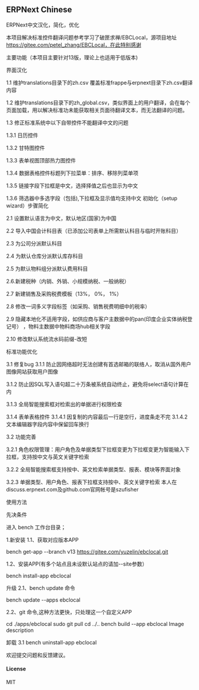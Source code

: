 ## ERPNext Chinese

ERPNext中文汉化，简化，优化

本项目解决标准控件翻译问题参考学习了破匣求禅/EBCLocal，源项目地址 https://gitee.com/petel_zhang/EBCLocal，在此特别感谢

主要功能（本项目主要针对13版，理论上也适用于低版本)

界面汉化

1.1 维护translations目录下的zh.csv 覆盖标准frappe与erpnext目录下zh.csv翻译内容

1.2 维护translations目录下的zh_global.csv，类似界面上的用户翻译，会在每个页面加载，用以解决标准功未能获取相关页面待翻译文本，而无法翻译的问题。

1.3 修正标准系统中以下自带控件不能翻译中文的问题

 1.3.1 日历控件

 1.3.2 甘特图控件

 1.3.3 表单视图顶部热力图控件

 1.3.4 数据表格控件标题列下拉菜单：排序、移除列菜单项

 1.3.5 链接字段下拉框是中文，选择择值之后也显示为中文

 1.3.6 筛选器中多选字段（包括),下拉框及显示值均支持中文
初始化（setup wizard）步骤简化

2.1 设置默认语言为中文，默认地区(国家)为中国

2.2 导入中国会计科目表（已添加公司表单上所需默认科目与临时开账科目）

2.3 为公司分派默认科目

2.4 为默认仓库分派默认库存科目

2.5 为默认物料组分派默认费用科目

2.6.新建税种（内销、外销、小规模纳税、一般纳税）

2.7 新建销售及采购税费模板（13%， 0%， 1%）

2.8 修改一词多义字段标签（如采购、销售税费明细中的税率）

2.9 隐藏本地化不适用字段，如供应商与客户主数据中的pan(印度企业实体纳税登记号） ，物料主数据中物料商场hub相关字段

2.10 修改默认系统流水码前缀-改短

标准功能优化

3.1 修复bug 3.1.1 防止因网络超时无法创建有首选邮箱的联络人，取消从国外用户图像网站获取用户图像

 3.1.2 防止因SQL写入语句超二十万条被系统自动终止，避免将select语句计算在内

 3.1.3 全局智能搜索框对检索出的单据进行权限检查

 3.1.4 表单表格控件
    3.1.4.1 因复制的内容最后一行是空行，进度条走不完
    3.1.4.2 文本编辑器字段内容中保留回车换行
    
3.2 功能完善

 3.2.1 角色权限管理：用户角色及单据类型下拉框变更为下拉框变更为智能输入下拉框，支持按中文与英文关键字检索

 3.2.2 全局智能搜索框支持按中、英文检索单据类型、报表、模块等界面对象

 3.2.3 单据类型、用户角色、报表下拉框支持按中、英文关键字检索
本人在discuss.erpnext.com及github.com官网帐号是szufisher

使用方法

先决条件

进入 bench 工作台目录；

1.新安装
1.1、获取对应版本APP

bench get-app --branch v13 https://gitee.com/yuzelin/ebclocal.git

1.2、安装APP(有多个站点且未设默认站点的请加--site参数）

bench install-app ebclocal

升级
2.1、bench update 命令

bench update --apps ebclocal

2.2、git 命令,这种方法更快，只处理这一个自定义APP

cd ./apps/ebclocal
sudo git pull
cd ../..
bench build --app ebclocal
Image description

卸载
3.1 bench uninstall-app ebclocal

欢迎提交问题和反馈建议。


#### License

MIT